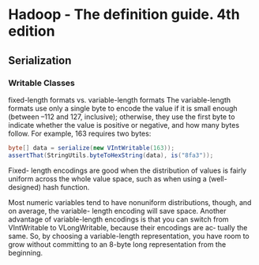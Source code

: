 # Hadoop - The definition guide. 4th edition

## Serialization

### Writable Classes

fixed-length formats vs. variable-length formats
The variable-length formats use only a single byte to encode the value if it is small enough (between –112 and 127, inclusive); otherwise, they use the first byte to indicate whether the value is positive or negative, and how many bytes follow. For example, 163 requires two bytes:
```Java
byte[] data = serialize(new VIntWritable(163)); 
assertThat(StringUtils.byteToHexString(data), is("8fa3"));  
```
Fixed- length encodings are good when the distribution of values is fairly uniform across the whole value space, such as when using a (well-designed) hash function. 

Most numeric variables tend to have nonuniform distributions, though, and on average, the variable- length encoding will save space. Another advantage of variable-length encodings is that you can switch from VIntWritable to VLongWritable, because their encodings are ac‐ tually the same. So, by choosing a variable-length representation, you have room to grow without committing to an 8-byte long representation from the beginning.

